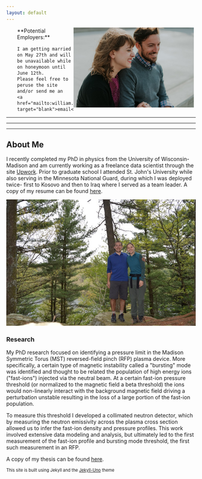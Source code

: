 ```yaml
---
layout: default
---
```


<ul style="list-style-type:none; text-align:left; margin:5px">
  <li style="display: block;">
    <img src="/images/engagement.jpg" alt="Engagement_photo" style="width:320px;" align="right">
  </li>
  <li style="display:block; text-align:left;">
    **Potential Employers:**

    I am getting married on May 27th and will be unavailable while on honeymoon until June 12th.
    Please feel free to peruse the site and/or send me an
    <a href="mailto:william.capecchi@gmail.com" target="blank">email</a>.
  </li>
</ul>

***

---

___

## About Me

I recently completed my PhD in physics from the University of Wisconsin-Madison and am currently working as a freelance data scientist through the site [Upwork](www.Upwork.com). Prior to graduate school I attended St. John's University while also serving in the Minnesota National Guard, during which I was deployed twice- first to Kosovo and then to Iraq where I served as a team leader.
A copy of my resume can be found [here](/about/Capecchi_Resume.pdf).

![image](/images/about_me.jpg)

### Research

My PhD research focused on identifying a pressure limit in the Madison Symmetric Torus (MST) reversed-field pinch (RFP) plasma device. More specifically, a certain type of magnetic instability called a "bursting" mode was identified and thought to be related the population of high energy ions ("fast-ions") injected via the neutral beam. At a certain fast-ion pressure threshold (or normalized to the magnetic field a beta threshold) the ions would non-linearly interact with the background magnetic field driving a perturbation unstable resulting in the loss of a large portion of the fast-ion population.

To measure this threshold I developed a collimated neutron detector, which by measuring the neutron emissivity across the plasma cross section allowed us to infer the fast-ion density and pressure profiles. This work involved extensive data modeling and analysis, but ultimately led to the first measurement of the fast-ion profile and bursting mode threshold, the first such measurement in an RFP.

A copy of my thesis can be found [here](/about/Capecchi_thesis.pdf).


<p style="font-size:0.8em"> This site is built using Jekyll and the <a href="http://jekyllthemes.org/themes/jekyll-uno/">Jekyll-Uno</a> theme</p>
